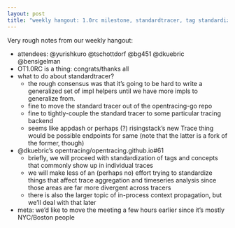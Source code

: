 ```yaml
---
layout: post
title: "weekly hangout: 1.0rc milestone, standardtracer, tag standardization"
---
```


Very rough notes from our weekly hangout:

- attendees: @yurishkuro @tschottdorf @bg451 @dkuebric @bensigelman
- OT1.0RC is a thing: congrats/thanks all
- what to do about standardtracer?
  - the rough consensus was that it’s going to be hard to write a generalized set of impl helpers until we have more impls to generalize from.
  - fine to move the standard tracer out of the opentracing-go repo
  - fine to tightly-couple the standard tracer to some particular tracing backend
  - seems like appdash or perhaps (?) risingstack’s new Trace thing would be possible endpoints for same (note that the latter is a fork of the former, though)
- @dkuebric’s opentracing/opentracing.github.io#61
  - briefly, we will proceed with standardization of tags and concepts that commonly show up in individual traces
  - we will make less of an (perhaps no) effort trying to standardize things that affect trace aggregation and timeseries analysis since those areas are far more divergent across tracers
  - there is also the larger topic of in-process context propagation, but we’ll deal with that later
- meta: we’d like to move the meeting a few hours earlier since it’s mostly NYC/Boston people
